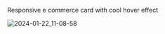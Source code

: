 Responsive e commerce card with cool hover effect

![2024-01-22_11-08-58](https://github.com/Hackerart512/Gritisome-/assets/103258926/e1b92980-6ea1-4bc3-afbf-c704261cdee1)
